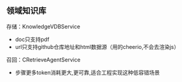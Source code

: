 
## 领域知识库
存储：KnowledgeVDBService
- doc只支持pdf
- url只支持github仓库地址和html数据源（用的cheerio,不会去渲染js）

召回：CRetrieveAgentService
- 步骤更多token消耗更大,更可靠,适合工程实现这种低容错场景